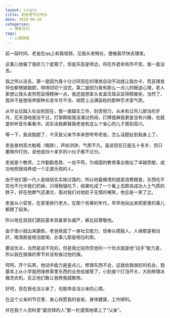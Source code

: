 ```yaml
---
layout: single
title: 祝爸爸节日快乐
date: 2010-06-20
categories:
  - 博客日记
tags:
  - 心情随笔
---
```


前一段时间，老爸在qq上和我视频，见我头发稍长，便催我尽快去理发。

这事儿他催了我好几个星期了，但是天高皇帝远，将在外君命有所不受，我一直没去。

我之所以没去，第一是因为我十分讨厌现在的理发店动不动就让我办卡，而且理发师也都很娘娘腔，唠唠叨叨个没完，第二是因为我有那么一点儿的叛逆心理，老人家想让我头发剪短显得精神一点，我还就想拿头发盖住耳朵显得颓废些，当然了，我并不是想培养那种长发半月不洗、胡茬上沾满饭粒的那种艺术家气质。

从毕业后踏入社会到现在，我一直踏实工作，刻苦努力，从未有过吊儿郎当的岁月，花天酒地我没干过，打架群殴我没凑过热闹，打牌搓麻我更是没有兴趣，也就是听听音乐看看书，说实话我都替我老爸有这么个省心的儿子感到高兴。

等一下，我说跑题了，今天是父亲节本来想夸夸老爸，怎么话题扯到我身上了。

老爸身材高大魁梧（略胖），声如洪钟，气质不凡。虽说现在已是五十多岁，但只要稍作打扮，说他是四十来岁的小伙子都不过分。

老爸是个教师，工作勤勤恳恳、一丝不苟，为祖国的教育事业做出了卓越贡献，成功地把我培养成一个正直乐观的人。

由于他们那一代人是结结实实挨过饿的，所以他最痛恨的就是浪费粮食，东西吃不完也不允许我们扔掉，只得勉强吃下，结果吃成了一个看上去颇具成功人士气质的胖子，好在他脾气还凑合，面对我们对他肚子无情的嘲笑，他总是一笑了之。

老爸从小受苦，在家里排行老大，在那个贫瘠的年代，早早地站出来把家里的事儿都撑了起来。

所以他在叔叔们面前基本具备家长威严，都比较尊敬他。

由于很小就出来磨练，老爸练就了一身社交能力，信奉以德服人，人缘那是相当好，喝酒那是相当能喝，办事儿那是相当利索。

要说优点，当然是说不完的，但是我比较欣赏他的一个优点就是他“动手”能力差，所以我在挨揍的季节并没有挨过他的揍。

呵呵，开个玩笑，他动手能力是差点儿，修理东西不会，这就给我很好的机会，我基本上从小学就把维修家里东西的业务给接管了，小到接个灯泡开关，大到修理冰箱洗衣机，反正他们敢让我修我就敢修。

好吧，现在我也当父亲了，也能体会当父亲的心情。

在这个父亲的节日里，衷心祝愿我的爸爸，身体健康，工作顺利。

并在我个人资料里“最崇拜的人”那一栏谨慎地填上了“父亲”。
